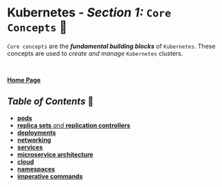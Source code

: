 
# **Kubernetes** - ***Section 1:*** `Core Concepts` 🧠


`Core concepts` are the ***fundamental building blocks*** of `Kubernetes`. These concepts are used to *create and manage* `Kubernetes` clusters.

<br />

[**Home Page**](../)    
## ***Table of Contents*** 📜

* [**pods**](01-pods/)
* [**replica sets** *and* **replication controllers**](02-replica-sets/)
* [**deployments**](03-deployments/)
* [**networking**](04-networking/)
* [**services**](05-services/)
* [**microservice architecture**](06-microservices-architecture/)
* [**cloud**](07-kubernetes-on-cloud/)
* [**namespaces**](08-namespaces/)
* [**imperative commands**](09-imperative-commands/)

<br>



